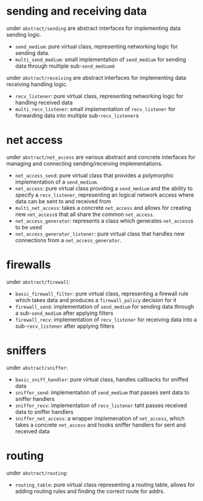 # sending and receiving data
under `abstract/sending` are abstract interfaces for implementing data sending logic.
* `send_medium`: pure virtual class, representing networking logic for sending data.
* `multi_send_medium`: small implementation of `send_medium` for sending data through multiple sub-`send_medium`s

under `abstract/receiving` are abstract interfaces for implementing data receiving handling logic.
* `recv_listener`: pure virtual class, representing networking logic for handling received data
* `multi_recv_listener`: small implementation of `recv_listener` for forwarding  data into multiple sub-`recv_listener`s

# net access
under `abstract/net_access` are various abstract and concrete interfaces for managing and connecting sending/receiving implementations.
* `net_access_send`: pure virtual class that provides a polymorphic implementation of a `send_medium`.
* `net_access`: pure virtual class providing a `send_medium` and the ability to specify a `recv_listener`, representing an logical network access where data can be sent to and received from
* `multi_net_access`: takes a concrete `net_access` and allows for creating new `net_access`s that all share the common `net_access`.
* `net_access_generator`: represents a class which generates `net_access`s to be used
* `net_access_generator_listener`: pure virtual class that handles new connections from a `net_access_generator`.

<!-- # connections
under `abstract/connection`:
* `two_way_connection`: a simple class which contains `send_medium` and `recv_listener`, representing two-way connection -->

# firewalls
under `abstract/firewall`:
* `basic_firewall_filter`: pure virtual class, representing a firewall rule which takes data and produces a `firewall_policy` decision for it
* `firewall_send`: implementation of `send_medium` for sending data through a sub-`send_medium` after applying filters
* `firewall_recv`: implementation of `recv_listener` for receiving data into a sub-`recv_listener` after applying filters

# sniffers
under `abstract/sniffer`:
* `basic_sniff_handler`: pure virtual class, handles callbacks for sniffed data
* `sniffer_send`: implementation of `send_medium` that passes sent data to sniffer handlers
* `sniffer_recv`: implementation of `recv_listener` taht passes received data to sniffer handlers
* `sniffer_net_access`: a wrapper implemenation of `net_access`, which takes a concrete `net_access` and hooks sniffer handlers for sent and received data

# routing
under `abstract/routing`:
* `routing_table`: pure virtual class representing a routing table, allows for adding routing rules and finding the correct route for addrs.